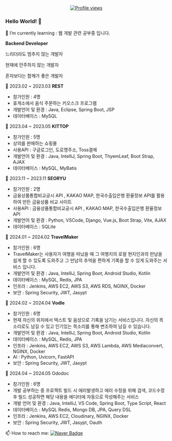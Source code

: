   <div align=center>
	
[![Profile views](https://hits.seeyoufarm.com/api/count/incr/badge.svg?url=https://github.com/seonow&count_bg=%2379C83D&title_bg=%23555555&icon=github.svg&icon_color=%23FFFFFF&title=Profile%20Views&edge_flat=false)](https://hits.seeyoufarm.com)



	
  </div>
  
### Hello World! 👋

<!--
**seonow/seonow** is a ✨ _special_ ✨ repository because its `README.md` (this file) appears on your GitHub profile.

👯 I’m looking to collaborate on ...
🤔 I’m looking for help with ...
💬 Ask me about ...
😄 Pronouns: ...
⚡ Fun fact: ...
Here are some ideas to get you started:
-->

🌱 I’m currently learning : 웹 개발 관련 공부중 입니다.

**Backend Developer**

느리더라도 멈추지 않는 개발자

현재에 안주하지 않는 개발자

혼자보다는 함께가 좋은 개발자

💬 2023.02 ~ 2023.03    **REST**
- 참가인원 : 4명
- 휴게소에서 음식 주문하는 키오스크 프로그램
- 개발언어 및 환경 : Java, Eclipse, Spring Boot, JSP
- 데이터베이스 : MySQL
    
💬 2023.04 ~ 2023.05    **KITTOP**
- 참가인원 : 5명
- 상의를 판매하는 쇼핑몰
- 사용API : 구글로그인, 도로명주소, Toss결제
- 개발언어 및 환경 : Java, IntelliJ, Spring Boot, ThyemLeaf, Boot Strap, AJAX
- 데이터베이스 : MySQL, MyBatis

💬 2023.11 ~ 2023.11    **SEORYU**
- 참가인원 : 2명
- 금융상품통합비교공시 API , KAKAO MAP, 한국수출입은행 환율정보 API를 활용하여 만든 금융상품 비교 사이트
- 사용API : 금융상품통합비교공시 API , KAKAO MAP, 한국수출입은행 환율정보 API
- 개발언어 및 환경 : Python, VSCode, Django, Vue.js, Boot Strap, Vite, AJAX
- 데이터베이스 : SQLite

💬 2024.01 ~ 2024.02    **TravelMaker**
- 참가인원 : 6명
- TravelMaker는 사용자가 여행을 떠났을 때 그 여행지의 로컬 현지인과의 만남을 쉽게 할 수 있도록 도와주고 그 만남의 추억을 편하게 기록을 할 수 있게 도와주는 서비스 입니다.
- 개발언어 및 환경 : Java, IntelliJ, Spring Boot, Android Studio, Kotlin
- 데이터베이스 : MySQL, Redis, JPA
- 인프라 : Jenkins, AWS EC2, AWS S3, AWS RDS, NGINX, Docker
- 보안 : Spring Security, JWT, Jasypt

💬 2024.02 ~ 2024.04    **Vodle**
- 참가인원 : 6명
- 현재 자신의 위치에서 텍스트 및 음성으로 기록을 남기는 서비스입니다.  자신의 목소리로도 남길 수 있고 인기있는 목소리를 통해 변조하여 남길 수 있습니다.
- 개발언어 및 환경 : Java, IntelliJ, Spring Boot, Android Studio, Kotlin
- 데이터베이스 : MySQL, Redis, JPA
- 인프라 : Jenkins, AWS EC2, AWS S3, AWS Lambda, AWS Mediaconvert, NGINX, Docker
- AI : Python, Uvicorn, FastAPI
- 보안 : Spring Security, JWT, Jasypt

💬 2024.04 ~ 2024.05 Ododoc
- 참가인원 : 6명
- 개발 공부하는 중 프로젝트 빌드 시 에러발생하고 에러 수정을 위해 검색, 코드수정 후 빌드 성공하면 해당 내용을 에디터에 자동으로 작성해주는 서비스
- 개발 언어 및 환경 : Java, IntelliJ, VS Code, Spring Boot, Type Script, React
- 데이터베이스 : MySQL Redis, Mongo DB, JPA, Query DSL
- 인프라 : Jenkins, AWS EC2, Cloudinary, NGINX, Docker
- 보안 : Spring Security, JWT, Jasypt, Oauth

📫 How to reach me: [![Naver Badge](https://img.shields.io/badge/naver-03C75A?style=flat-square&logo=Naver&logoColor=white&link=mailto:howlarang12301@naver.com)](mailto:howlarang123@naver.com)
